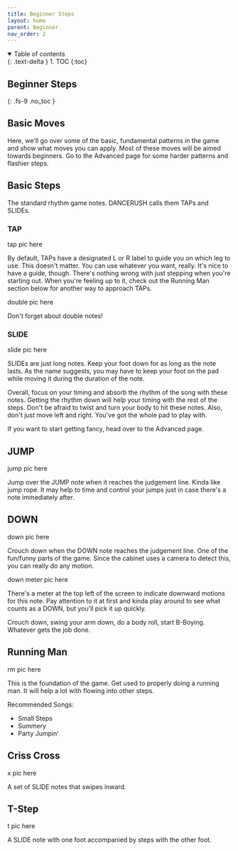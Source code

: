 ```yaml
---
title: Beginner Steps
layout: home
parent: Beginner
nav_order: 2
---
```

<details open markdown="block">
  <summary>
    Table of contents
  </summary>
  {: .text-delta }
1. TOC
{:toc}
</details>

## Beginner Steps
{: .fs-9 .no_toc }

## Basic Moves

Here, we'll go over some of the basic, fundamental patterns in the game and show what moves you can apply. Most of these moves will be aimed towards beginners. Go to the Advanced page for some harder patterns and flashier steps.

## Basic Steps
The standard rhythm game notes. DANCERUSH calls them TAPs and SLIDEs. 

### TAP
tap pic here

By default, TAPs have a designated L or R label to guide you on which leg to use. This doesn't matter. You can use whatever you want, really. It's nice to have a guide, though. There's nothing wrong with just stepping when you're starting out. When you're feeling up to it, check out the Running Man section below for another way to approach TAPs.

double pic here

Don't forget about double notes! 
### SLIDE
slide pic here

SLIDEs are just long notes. Keep your foot down for as long as the note lasts. As the name suggests, you may have to keep your foot on the pad while moving it during the duration of the note.  

Overall, focus on your timing and absorb the rhythm of the song with these notes. Getting the rhythm down will help your timing with the rest of the steps. Don't be afraid to twist and turn your body to hit these notes. Also, don't just move left and right. You've got the whole pad to play with.

If you want to start getting fancy, head over to the Advanced page.

## JUMP
jump pic here

Jump over the JUMP note when it reaches the judgement line. Kinda like jump rope. It may help to time and control your jumps just in case there's a note immediately after.

## DOWN
down pic here

Crouch down when the DOWN note reaches the judgement line. One of the fun/funny parts of the game. Since the cabinet uses a camera to detect this, you can really do any motion. 

down meter pic here

There's a meter at the top left of the screen to indicate downward motions for this note. Pay attention to it at first and kinda play around to see what counts as a DOWN, but you'll pick it up quickly.

Crouch down, swing your arm down, do a body roll, start B-Boying. Whatever gets the job done.

## Running Man
rm pic here

This is the foundation of the game. Get used to properly doing a running man. It will help a lot with flowing into other steps.

Recommended Songs:
- Small Steps
- Summery
- Party Jumpin'

## Criss Cross 
x pic here

A set of SLIDE notes that swipes inward.

## T-Step
t pic here

A SLIDE note with one foot accompanied by steps with the other foot.

